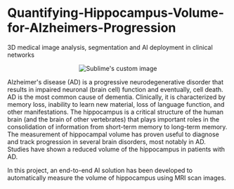 # Quantifying-Hippocampus-Volume-for-Alzheimers-Progression
3D medical image analysis, segmentation and AI deployment in clinical networks
<p align="center">
  <img src="https://user-images.githubusercontent.com/13916713/109415796-f1375c00-7a0e-11eb-98f0-2c209b7b5d48.gif" alt="Sublime's custom image"/>
</p>
Alzheimer's disease (AD) is a progressive neurodegenerative disorder that results in impaired neuronal (brain cell) function and eventually, cell death. AD is the most common cause of dementia. Clinically, it is characterized by memory loss, inability to learn new material, loss of language function, and other manifestations. The hippocampus is a critical structure of the human brain (and the brain of other vertebrates) that plays important roles in the consolidation of information from short-term memory to long-term memory. The measurement of hippocampal volume has proven useful to diagnose and track progression in several brain disorders, most notably in AD. Studies have shown a reduced volume of the hippocampus in patients with AD. 


In this project, an end-to-end AI solution has been developed to automatically measure the volume of hippocampus using MRI scan images.

